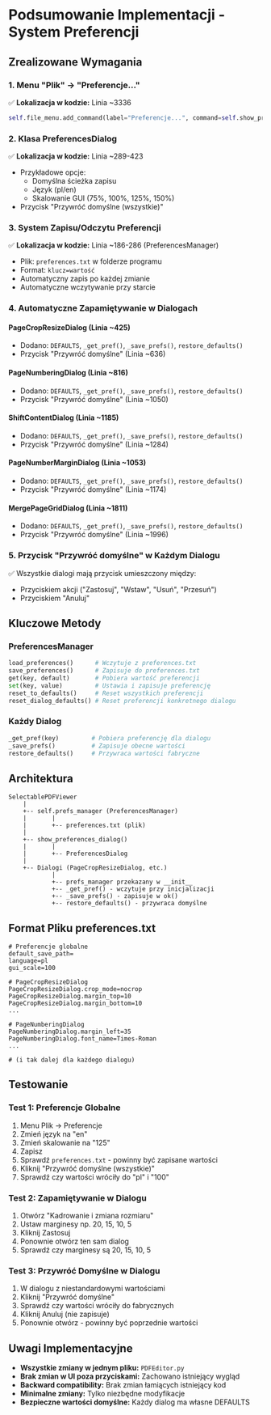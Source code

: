 # Podsumowanie Implementacji - System Preferencji

## Zrealizowane Wymagania

### 1. Menu "Plik" → "Preferencje..."
✅ **Lokalizacja w kodzie:** Linia ~3336
```python
self.file_menu.add_command(label="Preferencje...", command=self.show_preferences_dialog)
```

### 2. Klasa PreferencesDialog
✅ **Lokalizacja w kodzie:** Linia ~289-423
- Przykładowe opcje:
  - Domyślna ścieżka zapisu
  - Język (pl/en)
  - Skalowanie GUI (75%, 100%, 125%, 150%)
- Przycisk "Przywróć domyślne (wszystkie)"

### 3. System Zapisu/Odczytu Preferencji
✅ **Lokalizacja w kodzie:** Linia ~186-286 (PreferencesManager)
- Plik: `preferences.txt` w folderze programu
- Format: `klucz=wartość`
- Automatyczny zapis po każdej zmianie
- Automatyczne wczytywanie przy starcie

### 4. Automatyczne Zapamiętywanie w Dialogach

#### PageCropResizeDialog (Linia ~425)
- Dodano: `DEFAULTS`, `_get_pref()`, `_save_prefs()`, `restore_defaults()`
- Przycisk "Przywróć domyślne" (Linia ~636)

#### PageNumberingDialog (Linia ~816)
- Dodano: `DEFAULTS`, `_get_pref()`, `_save_prefs()`, `restore_defaults()`
- Przycisk "Przywróć domyślne" (Linia ~1050)

#### ShiftContentDialog (Linia ~1185)
- Dodano: `DEFAULTS`, `_get_pref()`, `_save_prefs()`, `restore_defaults()`
- Przycisk "Przywróć domyślne" (Linia ~1284)

#### PageNumberMarginDialog (Linia ~1053)
- Dodano: `DEFAULTS`, `_get_pref()`, `_save_prefs()`, `restore_defaults()`
- Przycisk "Przywróć domyślne" (Linia ~1174)

#### MergePageGridDialog (Linia ~1811)
- Dodano: `DEFAULTS`, `_get_pref()`, `_save_prefs()`, `restore_defaults()`
- Przycisk "Przywróć domyślne" (Linia ~1996)

### 5. Przycisk "Przywróć domyślne" w Każdym Dialogu
✅ Wszystkie dialogi mają przycisk umieszczony między:
- Przyciskiem akcji ("Zastosuj", "Wstaw", "Usuń", "Przesuń")
- Przyciskiem "Anuluj"

## Kluczowe Metody

### PreferencesManager
```python
load_preferences()      # Wczytuje z preferences.txt
save_preferences()      # Zapisuje do preferences.txt
get(key, default)       # Pobiera wartość preferencji
set(key, value)         # Ustawia i zapisuje preferencję
reset_to_defaults()     # Reset wszystkich preferencji
reset_dialog_defaults() # Reset preferencji konkretnego dialogu
```

### Każdy Dialog
```python
_get_pref(key)         # Pobiera preferencję dla dialogu
_save_prefs()          # Zapisuje obecne wartości
restore_defaults()     # Przywraca wartości fabryczne
```

## Architektura

```
SelectablePDFViewer
    |
    +-- self.prefs_manager (PreferencesManager)
    |       |
    |       +-- preferences.txt (plik)
    |
    +-- show_preferences_dialog()
    |       |
    |       +-- PreferencesDialog
    |
    +-- Dialogi (PageCropResizeDialog, etc.)
            |
            +-- prefs_manager przekazany w __init__
            +-- _get_pref() - wczytuje przy inicjalizacji
            +-- _save_prefs() - zapisuje w ok()
            +-- restore_defaults() - przywraca domyślne
```

## Format Pliku preferences.txt

```
# Preferencje globalne
default_save_path=
language=pl
gui_scale=100

# PageCropResizeDialog
PageCropResizeDialog.crop_mode=nocrop
PageCropResizeDialog.margin_top=10
PageCropResizeDialog.margin_bottom=10
...

# PageNumberingDialog  
PageNumberingDialog.margin_left=35
PageNumberingDialog.font_name=Times-Roman
...

# (i tak dalej dla każdego dialogu)
```

## Testowanie

### Test 1: Preferencje Globalne
1. Menu Plik → Preferencje
2. Zmień język na "en"
3. Zmień skalowanie na "125"
4. Zapisz
5. Sprawdź `preferences.txt` - powinny być zapisane wartości
6. Kliknij "Przywróć domyślne (wszystkie)"
7. Sprawdź czy wartości wróciły do "pl" i "100"

### Test 2: Zapamiętywanie w Dialogu
1. Otwórz "Kadrowanie i zmiana rozmiaru"
2. Ustaw marginesy np. 20, 15, 10, 5
3. Kliknij Zastosuj
4. Ponownie otwórz ten sam dialog
5. Sprawdź czy marginesy są 20, 15, 10, 5

### Test 3: Przywróć Domyślne w Dialogu
1. W dialogu z niestandardowymi wartościami
2. Kliknij "Przywróć domyślne"
3. Sprawdź czy wartości wróciły do fabrycznych
4. Kliknij Anuluj (nie zapisuje)
5. Ponownie otwórz - powinny być poprzednie wartości

## Uwagi Implementacyjne

- **Wszystkie zmiany w jednym pliku:** `PDFEditor.py`
- **Brak zmian w UI poza przyciskami:** Zachowano istniejący wygląd
- **Backward compatibility:** Brak zmian łamiących istniejący kod
- **Minimalne zmiany:** Tylko niezbędne modyfikacje
- **Bezpieczne wartości domyślne:** Każdy dialog ma własne DEFAULTS

